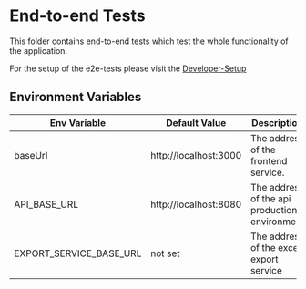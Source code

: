 # End-to-end Tests

This folder contains end-to-end tests which test the whole functionality of the application.

For the setup of the e2e-tests please visit the [Developer-Setup](https://github.com/openkfw/TruBudget/blob/master/doc/installation/Developer-Setup.md#tests)

## Environment Variables

| Env Variable            | Default Value         | Description                                   |
| ----------------------- | --------------------- | --------------------------------------------- |
| baseUrl                 | http://localhost:3000 | The address of the frontend service.          |
| API_BASE_URL            | http://localhost:8080 | The address of the api production environment |
| EXPORT_SERVICE_BASE_URL | not set               | The address of the excel export service       |
